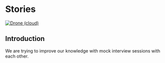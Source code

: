 # Stories

[![Drone (cloud)](https://img.shields.io/drone/build/1995parham/stories.svg?style=flat-square)](https://cloud.drone.io/1995parham/stories)

## Introduction

We are trying to improve our knowledge with mock interview sessions with each other.
